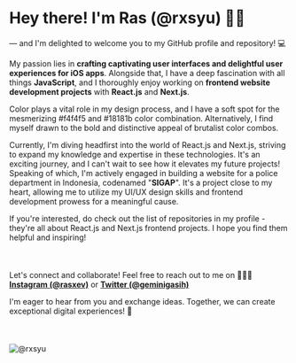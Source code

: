 <h1>Hey there! I'm Ras (@rxsyu) 👋🏻</h1>

— and I'm delighted to welcome you to my GitHub profile and repository! 💻

My passion lies in **crafting captivating user interfaces and delightful user experiences for iOS apps**. Alongside that, I have a deep fascination with all things **JavaScript**, and I thoroughly enjoy working on **frontend website development projects** with **React.js** and **Next.js**.

Color plays a vital role in my design process, and I have a soft spot for the mesmerizing #f4f4f5 and #18181b color combination. Alternatively, I find myself drawn to the bold and distinctive appeal of brutalist color combos.

Currently, I'm diving headfirst into the world of React.js and Next.js, striving to expand my knowledge and expertise in these technologies. It's an exciting journey, and I can't wait to see how it elevates my future projects! Speaking of which, I'm actively engaged in building a website for a police department in Indonesia, codenamed "**SIGAP**". It's a project close to my heart, allowing me to utilize my UI/UX design skills and frontend development prowess for a meaningful cause.

If you're interested, do check out the list of repositories in my profile - they're all about React.js and Next.js frontend projects. I hope you find them helpful and inspiring!<br><br><br><br>Let's connect and collaborate! Feel free to reach out to me on 🙇🏻‍♂️<br>**[Instagram (@rasxev)](https://www.instagram.com/rasxev/)** or **[Twitter (@geminigasih)](https://twitter.com/geminigasih)**

I'm eager to hear from you and exchange ideas. Together, we can create exceptional digital experiences! 🚀<br><br><br><br>![@rxsyu](https://github.com/rxsyu/rxsyu/assets/138843301/09938261-c388-46ac-a15d-458e32544565)
